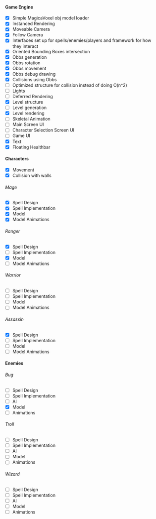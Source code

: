 #### Game Engine
- [x] Simple MagicaVoxel obj model loader
- [x] Instanced Rendering
- [x] Moveable Camera
- [x] Follow Camera
- [x] Interfaces set up for spells/enemies/players and framework for how they interact
- [x] Oriented Bounding Boxes intersection
- [x] Obbs generation
- [x] Obbs rotation
- [x] Obbs movement
- [x] Obbs debug drawing
- [x] Collisions using Obbs
- [ ] Optimized structure for collision instead of doing O(n^2)
- [ ] Lights
- [ ] Deferred Rendering
- [x] Level structure
- [ ] Level generation
- [x] Level rendering
- [ ] Skeletal Animation
- [ ] Main Screen UI
- [ ] Character Selection Screen UI
- [ ] Game UI
- [x] Text
- [x] Floating Healthbar

#### Characters
- [x] Movement
- [x] Collision with walls

###### Mage
- [x] Spell Design
- [x] Spell Implementation
- [x] Model
- [x] Model Animations

###### Ranger
- [x] Spell Design
- [ ] Spell Implementation
- [x] Model
- [ ] Model Animations

###### Warrior
- [ ] Spell Design
- [ ] Spell Implementation
- [ ] Model
- [ ] Model Animations

###### Assassin
- [x] Spell Design
- [ ] Spell Implementation
- [ ] Model
- [ ] Model Animations

#### Enemies

###### Bug
- [ ] Spell Design
- [ ] Spell Implementation
- [ ] AI
- [x] Model
- [ ] Animations

###### Troll
- [ ] Spell Design
- [ ] Spell Implementation
- [ ] AI
- [ ] Model
- [ ] Animations

###### Wizard
- [ ] Spell Design
- [ ] Spell Implementation
- [ ] AI
- [ ] Model
- [ ] Animations
